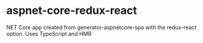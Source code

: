 # aspnet-core-redux-react
NET Core app created from generator-aspnetcore-spa with the redux-react option. Uses TypeScript and HMR
